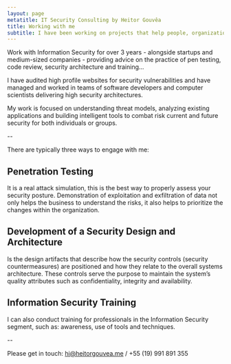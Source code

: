 ```yaml
---
layout: page
metatitle: IT Security Consulting by Heitor Gouvêa
title: Working with me
subtitle: I have been working on projects that help people, organizations and companies take control of their own informations.
---
```


Work with Information Security for over 3 years - alongside startups and medium-sized companies - providing advice on the practice of pen testing, code review, security architecture and training...

I have audited high profile websites for security vulnerabilities and have managed and worked in teams of software developers and computer scientists delivering high security architectures.

My work is focused on understanding threat models, analyzing existing applications and building intelligent tools to combat risk current and future security for both individuals or groups.

--

There are typically three ways to engage with me:

## Penetration Testing

It is a real attack simulation, this is the best way to properly assess your security posture. Demonstration of exploitation and exfiltration of data not only helps the business to understand the risks, it also helps to prioritize the changes within the organization.

## Development of a Security Design and Architecture

Is the design artifacts that describe how the security controls (security countermeasures) are positioned and how they relate to the overall systems architecture. These controls serve the purpose to maintain the system’s quality attributes such as confidentiality, integrity and availability.

## Information Security Training

I can also conduct training for professionals in the Information Security segment, such as: awareness, use of tools and techniques.

--

Please get in touch: <hi@heitorgouvea.me> / +55 (19) 991 891 355
